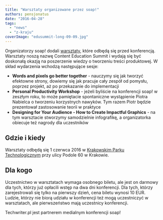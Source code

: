 ```yaml
---
title: "Warsztaty organizowane przez soap!"
authors: pensjonatus
date: "2016-04-28"
tags:
  - "news"
  - "z-kraju"
coverImage: "edusummit-long-09-09.jpg"
---
```


Organizatorzy soap! dodali [warsztaty](http://soapconf.com/edu-summit/), które
odbędą się przed konferencją. Warsztaty noszą nazwę Content Education Summit i
wydają się być doskonałą okazją na poszerzenie wiedzy o tworzeniu treści
produktowej. W skład wydarzenia wchodzą następujące sesje:

<!--truncate-->

- **Words and pixels go better together** - nauczymy się jak tworzyć efektowne
  strony, dowiemy się jak pracuje cały zespół od pomysłu, poprzez projekt, aż po
  przekazanie do implementacji
- **Personal Productivity Workshop** - jeżeli byliście na konferencji soap! w
  zeszłym roku, to może pamiętacie spontaniczne wystąpienie Piotra Nabielca o
  tworzeniu korzystnych nawyków. Tym razem Piotr będzie prezentował zastosowanie
  teorii w praktyce
- **Designing for Your Audience - How to Create Impactful Graphics** - na tym
  warsztacie stworzymy samodzielnie infografikę, a organizatorka obiecuje też
  nagrody dla uczestników

## Gdzie i kiedy

Warsztaty odbędą się 1 czerwca 2016 w
[Krakowskim Parku Technologicznym](http://www.kpt.krakow.pl/) przy ulicy Podole
60 w Krakowie.

## Dla kogo

Uczestnictwo w warsztatach wymaga osobnego biletu, ale jest on darmowy dla tych,
którzy już opłacili wstęp na dwa dni konferencji. Dla tych, którzy
zarejestrowali się tylko na pierwszy dzień, cena biletu wynosi 10 EUR. Ludzie,
którzy nie biorą udziału w konferencji też mogą uczestniczyć w warsztatach, ale
pierwszeństwo mają uczestnicy konferencji.

Techwriter.pl jest partnerem medialnym konferencji soap!
